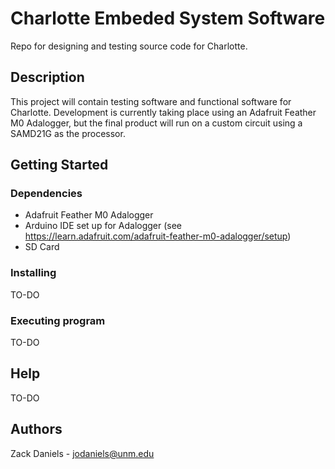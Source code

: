 # Charlotte Embeded System Software

Repo for designing and testing source code for Charlotte.

## Description

This project will contain testing software and functional software for Charlotte. Development is currently taking place using an Adafruit Feather M0 Adalogger, but the final product will run on a custom circuit using a SAMD21G as the processor. 

## Getting Started

### Dependencies

* Adafruit Feather M0 Adalogger 
* Arduino IDE set up for Adalogger (see https://learn.adafruit.com/adafruit-feather-m0-adalogger/setup)
* SD Card 

### Installing

TO-DO

### Executing program

TO-DO

## Help

TO-DO 

## Authors

Zack Daniels - jodaniels@unm.edu 


